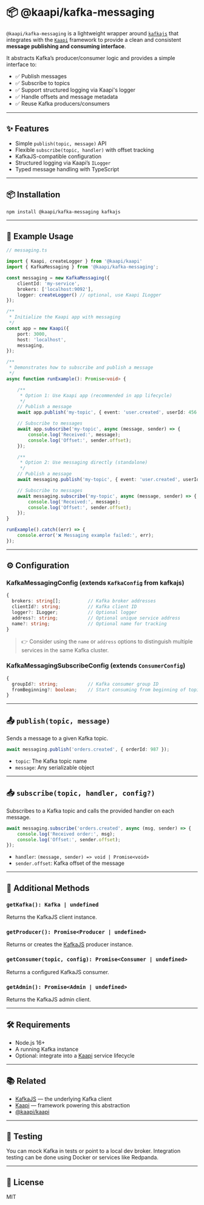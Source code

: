 # 📦 @kaapi/kafka-messaging

`@kaapi/kafka-messaging` is a lightweight wrapper around [`kafkajs`](https://github.com/tulios/kafkajs) that integrates with the [`Kaapi`](https://github.com/demingongo/kaapi) framework to provide a clean and consistent **message publishing and consuming interface**.

It abstracts Kafka’s producer/consumer logic and provides a simple interface to:

* ✅ Publish messages
* ✅ Subscribe to topics
* ✅ Support structured logging via Kaapi's logger
* ✅ Handle offsets and message metadata
* ✅ Reuse Kafka producers/consumers

---

## ✨ Features

* Simple `publish(topic, message)` API
* Flexible `subscribe(topic, handler)` with offset tracking
* KafkaJS-compatible configuration
* Structured logging via Kaapi’s `ILogger`
* Typed message handling with TypeScript

---

## 📦 Installation

```bash
npm install @kaapi/kafka-messaging kafkajs
```

---

## 🧱 Example Usage

```ts
// messaging.ts

import { Kaapi, createLogger } from '@kaapi/kaapi'
import { KafkaMessaging } from '@kaapi/kafka-messaging';

const messaging = new KafkaMessaging({
    clientId: 'my-service',
    brokers: ['localhost:9092'],
    logger: createLogger() // optional, use Kaapi ILogger
});

/**
 * Initialize the Kaapi app with messaging
 */
const app = new Kaapi({
    port: 3000,
    host: 'localhost',
    messaging,
});

/**
 * Demonstrates how to subscribe and publish a message
 */
async function runExample(): Promise<void> {

    /**
     * Option 1: Use Kaapi app (recommended in app lifecycle)
     */
    // Publish a message
    await app.publish('my-topic', { event: 'user.created', userId: 456 });

    // Subscribe to messages
    await app.subscribe('my-topic', async (message, sender) => {
        console.log('Received:', message);
        console.log('Offset:', sender.offset);
    });

    /**
     * Option 2: Use messaging directly (standalone)
     */
    // Publish a message
    await messaging.publish('my-topic', { event: 'user.created', userId: 123 });

    // Subscribe to messages
    await messaging.subscribe('my-topic', async (message, sender) => {
        console.log('Received:', message);
        console.log('Offset:', sender.offset);
    });
}

runExample().catch((err) => {
    console.error('❌ Messaging example failed:', err);
});
```

---

## ⚙️ Configuration

### KafkaMessagingConfig (extends `KafkaConfig` from kafkajs)

```ts
{
  brokers: string[];          // Kafka broker addresses
  clientId?: string;          // Kafka client ID
  logger?: ILogger;           // Optional logger
  address?: string;           // Optional unique service address
  name?: string;              // Optional name for tracking
}
```

> 👉 Consider using the `name` or `address` options to distinguish multiple services in the same Kafka cluster.

### KafkaMessagingSubscribeConfig (extends `ConsumerConfig`)

```ts
{
  groupId?: string;           // Kafka consumer group ID
  fromBeginning?: boolean;    // Start consuming from beginning of topic
}
```

---

## 📤 `publish(topic, message)`

Sends a message to a given Kafka topic.

```ts
await messaging.publish('orders.created', { orderId: 987 });
```

* `topic`: The Kafka topic name
* `message`: Any serializable object

---

## 📥 `subscribe(topic, handler, config?)`

Subscribes to a Kafka topic and calls the provided handler on each message.

```ts
await messaging.subscribe('orders.created', async (msg, sender) => {
    console.log('Received order:', msg);
    console.log('Offset:', sender.offset);
});
```

* `handler`: `(message, sender) => void | Promise<void>`
* `sender.offset`: Kafka offset of the message

---

## 🔧 Additional Methods

### `getKafka(): Kafka | undefined`

Returns the KafkaJS client instance.

### `getProducer(): Promise<Producer | undefined>`

Returns or creates the [KafkaJS](https://github.com/tulios/kafkajs) producer instance.

### `getConsumer(topic, config): Promise<Consumer | undefined>`

Returns a configured KafkaJS consumer.

### `getAdmin(): Promise<Admin | undefined>`

Returns the KafkaJS admin client.

---

## 🛠️ Requirements

* Node.js 16+
* A running Kafka instance
* Optional: integrate into a [Kaapi](https://github.com/demingongo/kaapi) service lifecycle

---

## 📚 Related

* [KafkaJS](https://github.com/tulios/kafkajs) — the underlying Kafka client
* [Kaapi](https://github.com/demingongo/kaapi) — framework powering this abstraction
* [@kaapi/kaapi](https://www.npmjs.com/package/@kaapi/kaapi)

---

## 🧪 Testing

You can mock Kafka in tests or point to a local dev broker. Integration testing can be done using Docker or services like Redpanda.

---

## 📝 License

MIT
